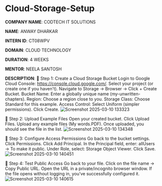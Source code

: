 # Cloud-Storage-Setup

**COMPANY NAME**: CODTECH IT SOLUTIONS

**NAME**: ANWAY DHARKAR

**INTERN ID**: CT08WPV

**DOMAIN**: CLOUD TECHNOLOGY

**DURATION**: 4 WEEKS

**MENTOR**: NEELA SANTOSH

**DESCRIPTION**: 
🚀 Step 1: Create a Cloud Storage Bucket
                    Login to Google Cloud Console: https://console.cloud.google.com/.
                    Select your project (or create one if you haven't).
                    Navigate to Storage → Browser → Click + Create Bucket.
                    Bucket Name: Enter a globally unique name (my-unwritten-chapters).
                    Region: Choose a region close to you.
                    Storage Class: Choose Standard for this example.
                    Access Control: Select Uniform (simpler permissions).
                    Click Create.
                    ![Screenshot 2025-03-10 133323](https://github.com/user-attachments/assets/ba7c7de1-f323-488c-8966-dc5ec82effd3)

📂 Step 2: Upload Example Files
          Open your created bucket.
          Click Upload Files.
          Upload any example files (My words.PDF).
          Once uploaded, you should see the file in the list.
          ![Screenshot 2025-03-10 134348](https://github.com/user-attachments/assets/e5e79b38-e786-49d7-8189-9baab76828d1)

🔐 Step 3: Configure Access Permissions
            Go back to the bucket settings.
            Click Permissions.
            Click Add Principal.
            In the Principal field, enter:
            allUsers → To make it public.
            Under Role, select:
            Storage Object Viewer.
            Click Save.
            ![Screenshot 2025-03-10 140451](https://github.com/user-attachments/assets/f74b4209-407f-4240-86f9-714d3ec4466d)

🧪 Step 4: Test Public Access
           Go back to your file.
           Click on the file name → Copy Public URL.
           Open the URL in a private/incognito browser window.
           If the file opens without logging in, you’ve successfully configured it.
           ![Screenshot 2025-03-10 140615](https://github.com/user-attachments/assets/1057d7af-4683-4338-a8a4-2ede1365774e)
           



